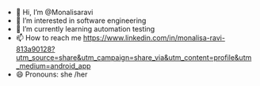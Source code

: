 - 👋 Hi, I’m @Monalisaravi
- 👀 I’m interested in software engineering
- 🌱 I’m currently learning automation testing
- 📫 How to reach me  https://www.linkedin.com/in/monalisa-ravi-813a90128?utm_source=share&utm_campaign=share_via&utm_content=profile&utm_medium=android_app
- 😄 Pronouns: she /her


<!---
Monalisaravi/Monalisaravi is a ✨ special ✨ repository because its `README.md` (this file) appears on your GitHub profile.
You can click the Preview link to take a look at your changes.
--->
